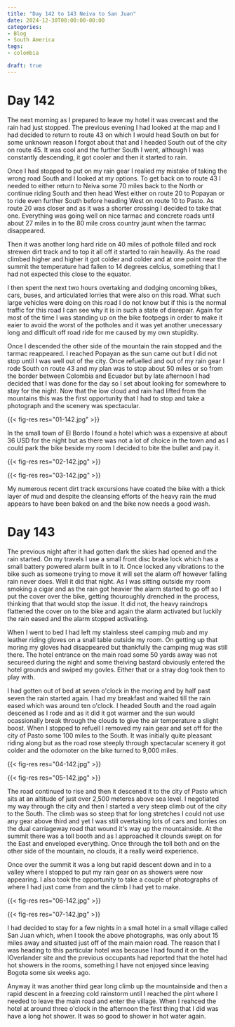 ```yaml
---
title: "Day 142 to 143 Neiva to San Juan"
date: 2024-12-30T08:00:00-00:00
categories:
- Blog
- South America
tags:
- colombia

draft: true
---
```


# Day 142

The next morning as I prepared to leave my hotel it was overcast and the rain had just stopped. The previous evening I had looked at the map and I had decided to return to route 43 on which I would head South on but for some unknown reason I forgot about that and I headed South out of the city on route 45. It was cool and the further South I went, although I was constantly descending, it got cooler and then it started to rain. 

Once I had stopped to put on my rain gear I realied my mistake of taking the wrong road South and I looked at my options. To get back on to route 43 I needed to either return to Neiva some 70 miles back to the North or continue riding South and then head West either on route 20 to Popayan or to ride even further South before heading West on route 10 to Pasto. As route 20 was closer and as it was a shorter crossing I decided to take that one. Everything was going well on nice tarmac and concrete roads until about 27 miles in to the 80 mile cross country jaunt when the tarmac disappeared.

Then it was another long hard ride on 40 miles of pothole filled and rock strewen dirt track and to top it all off it started to rain heavilly. As the road climbed higher and higher it got colder and colder and at one point near the summit the temperature had fallen to 14 degrees celcius, something that I had not expected this close to the equator.

I then spent the next two hours overtaking and dodging oncoming bikes, cars, buses, and articulated lorries that were also on this road. What such large vehicles were doing on this road I do not know but if this is the normal traffic for this road I can see why it is in such a state of disrepair. Again for most of the time I was standing up on the bike footpegs in order to make it eaier to avoid the worst of the potholes and it was yet another unecessary long and difficult off road ride for me caused by my own stupidity.

Once I descended the other side of the mountain the rain stopped and the tarmac reappeared. I reached Popayan as the sun came out but I did not stop until I was well out of the city. Once refuelled and out of my rain gear I rode South on route 43 and my plan was to stop about 50 miles or so from the border between Colombia and Ecuador but by late afternoon I had decided that I was done for the day so I set about looking for somewhere to stay for the night. Now that the low cloud and rain had lifted from the mountains this was the first opportunity that I had to stop and take a photograph and the scenery was spectacular.

{{< fig-res res="01-142.jpg" >}}

In the small town of El Bordo I found a hotel which was a expensive at about 36 USD for the night but as there was not a lot of choice in the town and as I could park the bike beside my room I decided to bite the bullet and pay it.

{{< fig-res res="02-142.jpg" >}}

{{< fig-res res="03-142.jpg" >}}

My numerous recent dirt track excursions have coated the bike with a thick layer of mud and despite the cleansing efforts of the heavy rain the mud appears to have been baked on and the bike now needs a good wash.

# Day 143

The previous night after it had gotten dark the skies had opened and the rain started. On my travels I use a small front disc brake lock which has a small battery powered alarm built in to it. Once locked any vibrations to the bike such as someone trying to move it will set the alarm off however falling rain never does. Well it did that night. As I was sitting outside my room smoking a cigar and as the rain got heavier the alarm started to go off so I put the cover over the bike, getting thouroughly drenched in the process, thinking that that would stop the issue. It did not, the heavy raindrops flattened the cover on to the bike and again the alarm activated but luckily the rain eased and the alarm stopped activatiing.

When I went to bed I had left my stainless steel camping mub and my leather riding gloves on a snall table outside my room. On getting up that moring my gloves had disappeared but thankfully the camping mug was still there. The hotel entrance on the main road some 50 yards away was not secureed during the night and some theiving bastard obviously entered the hotel grounds and swiped my govles. Either that or a stray dog took then to play with.

I had gotten out of bed at seven o'clock in the moring and by half past seven the rain started again. I had my breakfast and waited till the rain eased which was around ten o'clock. I headed South and the road again descened as I rode and as it did it got warmer and the sun would ocassionally break through the clouds to give the air temperature a slight boost. When I stopped to refuell I removed my rain gear and set off for the city of Pasto some 100 miles to the South. It was initially quite pleasant riding along but as the road rose steeply through spectacular scenery it got colder and the odomoter on the bike turned to 9,000 miles.

{{< fig-res res="04-142.jpg" >}}

{{< fig-res res="05-142.jpg" >}}

The road continued to rise and then it descened it to the city of Pasto which sits at an altitude of just over 2,500 meteres above sea level. I negotiated my way through the city and then I started a very steep climb out of the city to the South. The climb was so steep that for long stretches I could not use any gear above third and yet I was still overtaking lots of cars and lorries on the dual carriageway road that wound it's way up the mountainside. At the summit there was a toll booth and as I approached it clounds swept on for the East and enveloped everything. Once through the toll both and on the other side of the mountain, no clouds, it a really weird experience. 

Once over the summit it was a long but rapid descent down and in to a valley where I stopped to put my rain gear on as showers were now appearing. I also took the opportunity to take a couple of photographs of where I had just come from and the climb I had yet to make.

{{< fig-res res="06-142.jpg" >}}

{{< fig-res res="07-142.jpg" >}}

I had decided to stay for a few nights in a small hotel in a small village called San Juan which, when I toook the above photographs, was only about 15 miles away and situated just off of the main maion road. The reason that I was heading to this particular hotel was because I had found it on the IOverlander site and the previous occupants had reported that the hotel had hot showers in the rooms, something I have not enjoyed since leaving Bogota some six weeks ago.

Anyway it was another third gear long climb up the mountainside and then a rapid descent in a freezing cold rainstorm until I reached the pint where I needed to leave the main road and enter the village. When I reahced the hotel at around three o'clock in the afternoon the first thing that I did was have a long hot shower. It was so good to shower in hot water again.

